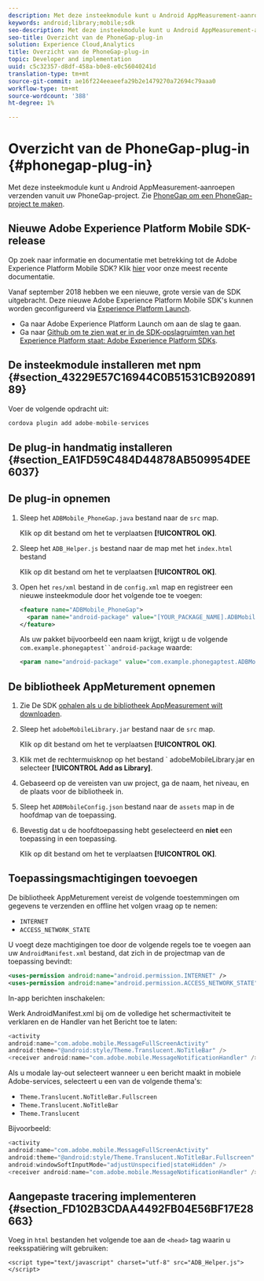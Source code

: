 ```yaml
---
description: Met deze insteekmodule kunt u Android AppMeasurement-aanroepen verzenden vanuit uw PhoneGap-project.
keywords: android;library;mobile;sdk
seo-description: Met deze insteekmodule kunt u Android AppMeasurement-aanroepen verzenden vanuit uw PhoneGap-project.
seo-title: Overzicht van de PhoneGap-plug-in
solution: Experience Cloud,Analytics
title: Overzicht van de PhoneGap-plug-in
topic: Developer and implementation
uuid: c5c32357-d8df-458a-b0e8-e0c56040241d
translation-type: tm+mt
source-git-commit: ae16f224eeaeefa29b2e1479270a72694c79aaa0
workflow-type: tm+mt
source-wordcount: '388'
ht-degree: 1%

---
```



# Overzicht van de PhoneGap-plug-in {#phonegap-plug-in}

Met deze insteekmodule kunt u Android AppMeasurement-aanroepen verzenden vanuit uw PhoneGap-project. Zie [PhoneGap om een PhoneGap-project te maken](https://helpx.adobe.com/experience-manager/6-4/mobile/using/phonegap.html).

## Nieuwe Adobe Experience Platform Mobile SDK-release

Op zoek naar informatie en documentatie met betrekking tot de Adobe Experience Platform Mobile SDK? Klik [hier](https://aep-sdks.gitbook.io/docs/) voor onze meest recente documentatie.

Vanaf september 2018 hebben we een nieuwe, grote versie van de SDK uitgebracht. Deze nieuwe Adobe Experience Platform Mobile SDK&#39;s kunnen worden geconfigureerd via [Experience Platform Launch](https://www.adobe.com/experience-platform/launch.html).

* Ga naar Adobe Experience Platform Launch om aan de slag te gaan.
* Ga naar [Github om te zien wat er in de SDK-opslagruimten van het Experience Platform staat: Adobe Experience Platform SDKs](https://github.com/Adobe-Marketing-Cloud/acp-sdks).


## De insteekmodule installeren met npm {#section_43229E57C16944C0B51531CB92089189}

Voer de volgende opdracht uit:

```java
cordova plugin add adobe-mobile-services
```

## De plug-in handmatig installeren {#section_EA1FD59C484D44878AB509954DEE6037}

## De plug-in opnemen

1. Sleep het `ADBMobile_PhoneGap.java` bestand naar de `src` map.

   Klik op dit bestand om het te verplaatsen **[!UICONTROL OK]**.

1. Sleep het `ADB_Helper.js` bestand naar de map met het `index.html` bestand

   Klik op dit bestand om het te verplaatsen **[!UICONTROL OK]**.

1. Open het `res/xml` bestand in de `config.xml` map en registreer een nieuwe insteekmodule door het volgende toe te voegen:

   ```xml
   <feature name="ADBMobile_PhoneGap"> 
     <param name="android-package" value="[YOUR_PACKAGE_NAME].ADBMobile_PhoneGap" /> 
   </feature>
   ```

   Als uw pakket bijvoorbeeld een naam krijgt, krijgt u de volgende `com.example.phonegaptest``android-package` waarde:

   ```xml
   <param name="android-package" value="com.example.phonegaptest.ADBMobile_PhoneGap" />
   ```

## De bibliotheek AppMeturement opnemen

1. Zie De SDK [ophalen als u de bibliotheek AppMeasurement wilt downloaden](/help/android/getting-started/dev-qs.md).
1. Sleep het `adobeMobileLibrary.jar` bestand naar de `src` map.

   Klik op dit bestand om het te verplaatsen **[!UICONTROL OK]**.

1. Klik met de rechtermuisknop op het bestand ` adobeMobileLibrary.jar en selecteer **[!UICONTROL Add as Library]**.
1. Gebaseerd op de vereisten van uw project, ga de naam, het niveau, en de plaats voor de bibliotheek in.
1. Sleep het `ADBMobileConfig.json` bestand naar de `assets` map in de hoofdmap van de toepassing.
1. Bevestig dat u de hoofdtoepassing hebt geselecteerd en **niet** een toepassing in een toepassing.

   Klik op dit bestand om het te verplaatsen **[!UICONTROL OK]**.

## Toepassingsmachtigingen toevoegen

De bibliotheek AppMeturement vereist de volgende toestemmingen om gegevens te verzenden en offline het volgen vraag op te nemen:

* `INTERNET`
* `ACCESS_NETWORK_STATE`

U voegt deze machtigingen toe door de volgende regels toe te voegen aan uw `AndroidManifest.xml` bestand, dat zich in de projectmap van de toepassing bevindt:

```xml
<uses-permission android:name="android.permission.INTERNET" /> 
<uses-permission android:name="android.permission.ACCESS_NETWORK_STATE" />
```

In-app berichten inschakelen:

Werk AndroidManifest.xml bij om de volledige het schermactiviteit te verklaren en de Handler van het Bericht toe te laten:

```java
<activity  
android:name="com.adobe.mobile.MessageFullScreenActivity"  
android:theme="@android:style/Theme.Translucent.NoTitleBar" /> 
<receiver android:name="com.adobe.mobile.MessageNotificationHandler" />
```

Als u modale lay-out selecteert wanneer u een bericht maakt in mobiele Adobe-services, selecteert u een van de volgende thema&#39;s:

* `Theme.Translucent.NoTitleBar.Fullscreen`
* `Theme.Translucent.NoTitleBar`
* `Theme.Translucent`

Bijvoorbeeld:

```java
<activity 
android:name="com.adobe.mobile.MessageFullScreenActivity" 
android:theme="@android:style/Theme.Translucent.NoTitleBar.Fullscreen" 
android:windowSoftInputMode="adjustUnspecified|stateHidden" /> 
<receiver android:name="com.adobe.mobile.MessageNotificationHandler" />
```

## Aangepaste tracering implementeren {#section_FD102B3CDAA4492FB04E56BF17E28663}

Voeg in `html` bestanden het volgende toe aan de `<head>` tag waarin u reeksspatiëring wilt gebruiken:

```
<script type="text/javascript" charset="utf-8" src="ADB_Helper.js"></script>
```

